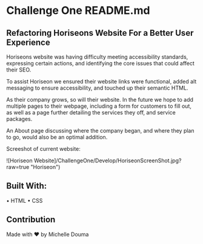 # Challenge One README.md

## Refactoring Horiseons Website For a Better User Experience

Horiseons website was having difficulty meeting accessibility standards, expressing certain actions, and identifying the core issues that could affect their SEO.

To assist Horiseon we ensured their website links were functional, added alt messaging to ensure accessibility, and touched up their semantic HTML.

As their company grows, so will their website. In the future we hope to add multiple pages to their webpage, including a form for customers to fill out, as well as a page further detailing the services they off, and service packages. 

An About page discussing where the company began, and where they plan to go, would also be an optimal addition. 

Screeshot of current website: 

![Horiseon Website]/ChallengeOne/Develop/HoriseonScreenShot.jpg?raw=true "Horiseon")


## Built With:

• HTML
• CSS


## Contribution
Made with ❤️ by Michelle Douma





